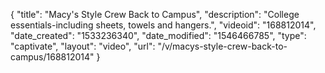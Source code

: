 {
    "title": "Macy's Style Crew Back to Campus",
    "description": "College essentials-including sheets, towels and hangers.",
    "videoid": "168812014",
    "date_created": "1533236340",
    "date_modified": "1546466785",
    "type": "captivate",
    "layout": "video",
    "url": "\/v\/macys-style-crew-back-to-campus\/168812014"
}